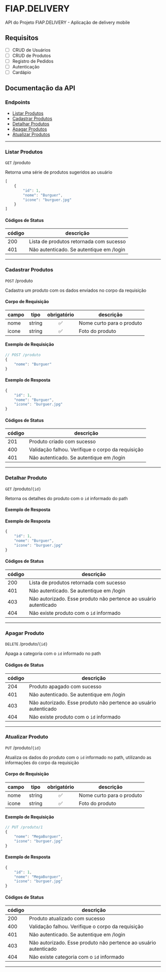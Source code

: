 # FIAP.DELIVERY
API do Projeto FIAP.DELIVERY - Aplicação de delivery mobile

## Requisitos

- [ ] CRUD de Usuários
- [ ] CRUD de Produtos
- [ ] Registro de Pedidos
- [ ] Autenticação
- [ ] Cardápio

## Documentação da API

### Endpoints

- [Listar Produtos](#listar-produtos)
- [Cadastrar Produtos](#cadastrar-produtos)
- [Detalhar Produtos](#detalhar-produto)
- [Apagar Produtos](#apagar-produto)
- [Atualizar Produtos](#atualizar-produto)
---

### Listar Produtos

`GET` /produto

Retorna uma série de produtos sugeridos ao usuário


``` js 
[
    {
        "id": 1,
        "nome": "Burguer",
        "icone": "burguer.jpg"
    }
]
```

#### Códigos de Status

| código | descrição <br>
|--------|----------
|200| Lista de produtos retornada com sucesso
|401| Não autenticado. Se autentique em /login
---

###  Cadastrar Produtos

`POST` /produto

Cadastra um produto com os dados enviados no corpo da requisição

#### Corpo de Requisição

|campo|tipo|obrigatório|descrição
|-----|----|:-----------:|---------
|nome|string|✅|Nome curto para o produto
|icone|string|✅|Foto do produto 

#### Exemplo de Requisição
```js
// POST /produto
{
    "nome": "Burguer"
}
```

#### Exemplo de Resposta
```js
{
    "id": 1,
    "nome": "Burguer",
    "icone": "burguer.jpg"
}
```

#### Códigos de Status

|código|descrição
|------|----------
|201| Produto criado com sucesso
|400| Validação falhou. Verifique o corpo da requisição
|401| Não autenticado. Se autentique em /login
---

### Detalhar Produto

`GET`  /produto/`{id}`

Retorna os detalhes do produto com o `id` informado do path

#### Exemplo de Resposta
#### Exemplo de Resposta
```js
{
    "id": 1,
    "nome": "Burguer",
    "icone": "burguer.jpg"
}
```

#### Códigos de Status

| código | descrição <br>
|--------|----------
|200| Lista de produtos retornada com sucesso
|401| Não autenticado. Se autentique em /login
|403| Não autorizado. Esse produto não pertence ao usuário autenticado
|404| Não existe produto com o `id` informado
---

### Apagar Produto

`DELETE` /produto/`{id}`

Apaga a categoria com o `id` informado no path

#### Códigos de Status

| código | descrição <br>
|--------|----------
|204| Produto apagado com sucesso
|401| Não autenticado. Se autentique em /login
|403| Não autorizado. Esse produto não pertence ao usuário autenticado
|404| Não existe produto com o `id` informado
---

### Atualizar Produto

`PUT` /produto/`{id}`

Atualiza os dados do produto com o `id` informado no path, utilizando as informações do corpo da requisição

#### Corpo de Requisição

|campo|tipo|obrigatório|descrição
|-----|----|:-----------:|---------
|nome|string|✅|Nome curto para o produto
|icone|string|✅|Foto do produto 

#### Exemplo de Requisição
```js
// PUT /produto/1
{
    "nome": "MegaBurguer",
    "icone": "burguer.jpg"
}
```

#### Exemplo de Resposta
```js
{
    "id": 1,
    "nome": "MegaBurguer",
    "icone": "burguer.jpg"
}
```

#### Códigos de Status

|código|descrição
|------|----------
|200| Produto atualizado com sucesso
|400| Validação falhou. Verifique o corpo da requisição
|401| Não autenticado. Se autentique em /login
|403| Não autorizado. Esse produto não pertence ao usuário autenticado
|404| Não existe categoria com o `id` informado
---

